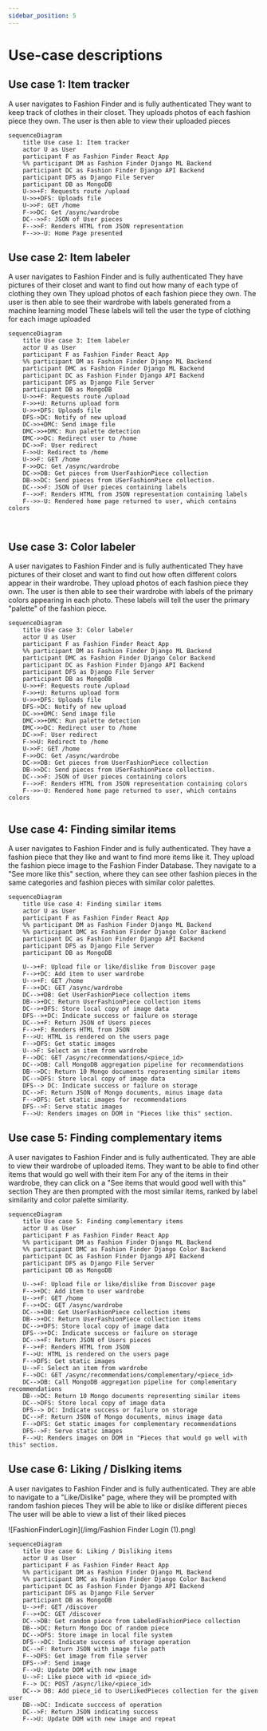 ```yaml
---
sidebar_position: 5
---
```


# Use-case descriptions

## Use case 1: Item tracker  

A user navigates to Fashion Finder and is fully authenticated
They want to keep track of clothes in their closet.
They uploads photos of each fashion piece they own.
The user is then able to view their uploaded pieces
```mermaid
sequenceDiagram
    title Use case 1: Item tracker
    actor U as User
    participant F as Fashion Finder React App
    %% participant DM as Fashion Finder Django ML Backend
    participant DC as Fashion Finder Django API Backend
    participant DFS as Django File Server
    participant DB as MongoDB
    U->>+F: Requests route /upload
    U->>+DFS: Uploads file
    U->>F: GET /home
    F->>DC: Get /async/wardrobe
    DC-->>F: JSON of User pieces
    F-->>F: Renders HTML from JSON representation 
    F-->>-U: Home Page presented
```
## Use case 2: Item labeler

A user navigates to Fashion Finder and is fully authenticated
They have pictures of their closet and want to find out how many of each type of clothing they own
They upload photos of each fashion piece they own.
The user is then able to see their wardrobe with labels generated from a machine learning model
These labels will tell the user the type of clothing for each image uploaded 

```mermaid
sequenceDiagram
    title Use case 3: Item labeler
    actor U as User
    participant F as Fashion Finder React App
    %% participant DM as Fashion Finder Django ML Backend
    participant DMC as Fashion Finder Django ML Backend
    participant DC as Fashion Finder Django API Backend
    participant DFS as Django File Server
    participant DB as MongoDB
    U->>+F: Requests route /upload
    F->>+U: Returns upload form
    U->>+DFS: Uploads file
    DFS->DC: Notify of new upload
    DC->>+DMC: Send image file
    DMC->>+DMC: Run palette detection
    DMC->>DC: Redirect user to /home
    DC->>F: User redirect
    F->>U: Redirect to /home
    U->>F: GET /home
    F->>DC: Get /async/wardrobe
    DC->>DB: Get pieces from UserFashionPiece collection
    DB->>DC: Send pieces from USerFashionPiece collection.
    DC-->>F: JSON of User pieces containing labels
    F-->>F: Renders HTML from JSON representation containing labels
    F-->>-U: Rendered home page returned to user, which contains colors



```
## Use case 3: Color labeler

A user navigates to Fashion Finder and is fully authenticated
They have pictures of their closet and want to find out how often different colors appear in their wardrobe.
They upload photos of each fashion piece they own.
The user is then able to see their wardrobe with labels of the primary colors appearing in each photo.
These labels will tell the user the primary "palette" of the fashion piece.
```mermaid
sequenceDiagram
    title Use case 3: Color labeler
    actor U as User
    participant F as Fashion Finder React App
    %% participant DM as Fashion Finder Django ML Backend
    participant DMC as Fashion Finder Django Color Backend
    participant DC as Fashion Finder Django API Backend
    participant DFS as Django File Server
    participant DB as MongoDB
    U->>+F: Requests route /upload
    F->>+U: Returns upload form
    U->>+DFS: Uploads file
    DFS->DC: Notify of new upload
    DC->>+DMC: Send image file
    DMC->>+DMC: Run palette detection
    DMC->>DC: Redirect user to /home
    DC->>F: User redirect
    F->>U: Redirect to /home
    U->>F: GET /home
    F->>DC: Get /async/wardrobe
    DC->>DB: Get pieces from UserFashionPiece collection
    DB->>DC: Send pieces from USerFashionPiece collection.
    DC-->>F: JSON of User pieces containing colors
    F-->>F: Renders HTML from JSON representation containing colors
    F-->>-U: Rendered home page returned to user, which contains colors


```


## Use case 4: Finding similar items
A user navigates to Fashion Finder and is fully authenticated.
They have a fashion piece that they like and want to find more items like it.
They upload the fashion piece image to the Fashion Finder Database.
They navigate to a "See more like this" section, where they can see other fashion pieces in the same categories and fashion pieces with similar color palettes. 
```mermaid
sequenceDiagram
    title Use case 4: Finding similar items
    actor U as User
    participant F as Fashion Finder React App
    %% participant DM as Fashion Finder Django ML Backend
    %% participant DMC as Fashion Finder Django Color Backend
    participant DC as Fashion Finder Django API Backend
    participant DFS as Django File Server
    participant DB as MongoDB

    U-->+F: Upload file or like/dislike from Discover page
    F-->+DC: Add item to user wardrobe
    U-->+F: GET /home
    F-->+DC: GET /async/wardrobe
    DC-->+DB: Get UserFashionPiece collection items
    DB-->+DC: Return UserFashionPiece collection items
    DC-->+DFS: Store local copy of image data
    DFS-->+DC: Indicate success or failure on storage 
    DC-->+F: Return JSON of Users pieces
    F-->+F: Renders HTML from JSON
    F-->U: HTML is rendered on the users page
    F-->DFS: Get static images
    U-->F: Select an item from wardrobe
    F-->DC: GET /async/recommendations/<piece_id>
    DC-->DB: Call MongoDB aggregation pipeline for recommendations
    DB-->DC: Return 10 Mongo documents representing similar items
    DC-->DFS: Store local copy of image data
    DFS--> DC: Indicate success or failure on storage
    DC-->F: Return JSON of Mongo documents, minus image data
    F-->DFS: Get static images for recommendations
    DFS-->F: Serve static images
    F-->U: Renders images on DOM in "Pieces like this" section.

```
## Use case 5: Finding complementary items
A user navigates to Fashion Finder and is fully authenticated.
They are able to view their wardrobe of uploaded items.
They want to be able to find other items that would go well with their item
For any of the items in their wardrobe, they can click on a "See items that would good well with this" section
They are then prompted with the most similar items, ranked by label similarity and color palette similarity. 
```mermaid
sequenceDiagram
    title Use case 5: Finding complementary items
    actor U as User
    participant F as Fashion Finder React App
    %% participant DM as Fashion Finder Django ML Backend
    %% participant DMC as Fashion Finder Django Color Backend
    participant DC as Fashion Finder Django API Backend
    participant DFS as Django File Server
    participant DB as MongoDB

    U-->+F: Upload file or like/dislike from Discover page
    F-->+DC: Add item to user wardrobe
    U-->+F: GET /home
    F-->+DC: GET /async/wardrobe
    DC-->+DB: Get UserFashionPiece collection items
    DB-->+DC: Return UserFashionPiece collection items
    DC-->+DFS: Store local copy of image data
    DFS-->+DC: Indicate success or failure on storage 
    DC-->+F: Return JSON of Users pieces
    F-->+F: Renders HTML from JSON
    F-->U: HTML is rendered on the users page
    F-->DFS: Get static images
    U-->F: Select an item from wardrobe
    F-->DC: GET /async/recommendations/complementary/<piece_id>
    DC-->DB: Call MongoDB aggregation pipeline for complementary recommendations
    DB-->DC: Return 10 Mongo documents representing similar items
    DC-->DFS: Store local copy of image data
    DFS--> DC: Indicate success or failure on storage
    DC-->F: Return JSON of Mongo documents, minus image data
    F-->DFS: Get static images for complementary recommendations
    DFS-->F: Serve static images
    F-->U: Renders images on DOM in "Pieces that would go well with this" section.

```
## Use case 6: Liking / Dislking items  
A user navigates to Fashion Finder and is fully authenticated.
They are able to navigate to a "Like/Dislike" page, where they will be prompted with random fashion pieces
They will be able to like or dislike different pieces
The user will be able to view a list of their liked pieces

![FashionFinderLogin](/img/Fashion Finder Login (1).png)
```mermaid
sequenceDiagram
    title Use case 6: Liking / Disliking items
    actor U as User
    participant F as Fashion Finder React App
    %% participant DM as Fashion Finder Django ML Backend
    %% participant DMC as Fashion Finder Django Color Backend
    participant DC as Fashion Finder Django API Backend
    participant DFS as Django File Server
    participant DB as MongoDB
    U-->+F: GET /discover
    F-->+DC: GET /discover
    DC-->DB: Get random piece from LabeledFashionPiece collection
    DB-->DC: Return Mongo Doc of random piece
    DC-->DFS: Store image in local file system
    DFS-->DC: Indicate success of storage operation
    DC-->F: Return JSON with image file path
    F-->DFS: Get image from file server
    DFS-->F: Send image
    F-->U: Update DOM with new image
    U-->F: Like piece with id <piece_id>
    F--> DC: POST /async/like/<piece_id>
    DC--> DB: Add piece_id to UserLikedPieces collection for the given user
    DB-->DC: Indicate succcess of operation 
    DC-->F: Return JSON indicating success
    F-->U: Update DOM with new image and repeat 
```
